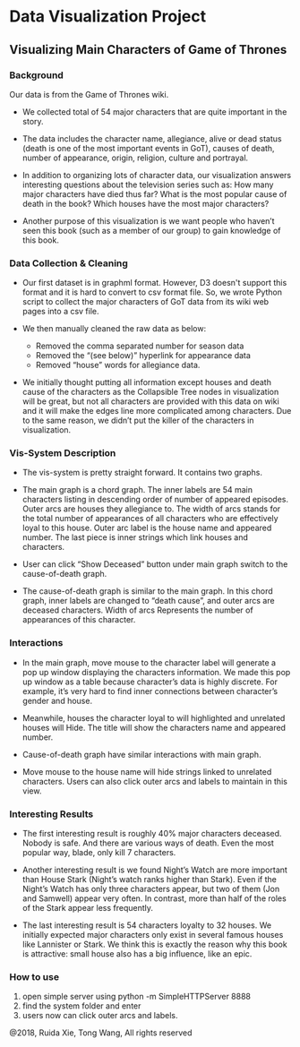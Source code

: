 # Data Visualization Project

## Visualizing Main Characters of Game of Thrones

### Background

Our data is from the Game of Thrones wiki.

* We collected total of 54 major characters that are quite important in the story.

* The data includes the character name, allegiance, alive or dead status (death is one of the most important events in GoT), causes of death, number of appearance, origin, religion, culture and portrayal.

* In addition to organizing lots of character data, our visualization answers interesting questions about the television series such as: How many major characters have died thus far? What is the most popular cause of death in the book? Which houses have the most major characters?

* Another purpose of this visualization is we want people who haven’t seen this book (such as a member of our group) to gain knowledge of this book.

### Data Collection & Cleaning

* Our first dataset is in graphml format. However, D3 doesn't support this format and it is hard to convert to csv format file. So, we wrote Python script to collect the major characters of GoT data from its wiki web pages into a csv file.

* We then manually cleaned the raw data as below: 

  - Removed the comma separated number for season data 
  - Removed the “(see below)” hyperlink for appearance data 
  - Removed “house” words for allegiance data.

* We initially thought putting all information except houses and death cause of the characters as the Collapsible Tree nodes in visualization will be great, but not all characters are provided with this data on wiki and it will make the edges line more complicated among characters. Due to the same reason, we didn’t put the killer of the characters in visualization.

### Vis-System Description

* The vis-system is pretty straight forward. It contains two graphs.

* The main graph is a chord graph. The inner labels are 54 main characters listing in descending order of number of appeared episodes. Outer arcs are houses they allegiance to. The width of arcs stands for the total number of appearances of all characters who are effectively loyal to this house. Outer arc label is the house name and appeared number. The last piece is inner strings which link houses and characters.

* User can click “Show Deceased” button under main graph switch to the cause-of-death graph.

* The cause-of-death graph is similar to the main graph. In this chord graph, inner labels are changed to “death cause”, and outer arcs are deceased characters. Width of arcs Represents the number of appearances of this character.

### Interactions

* In the main graph, move mouse to the character label will generate a pop up window displaying the characters information. We made this pop up window as a table because character’s data is highly discrete. For example, it’s very hard to find inner connections between character’s gender and house.

* Meanwhile, houses the character loyal to will highlighted and unrelated houses will Hide. The title will show the characters name and appeared number.

* Cause-of-death graph have similar interactions with main graph.

* Move mouse to the house name will hide strings linked to unrelated characters. Users can also click outer arcs and labels to maintain in this view.

### Interesting Results

* The first interesting result is roughly 40% major characters deceased. Nobody is safe. And there are various ways of death. Even the most popular way, blade, only kill 7 characters.

* Another interesting result is we found Night’s Watch are more important than House Stark (Night’s watch ranks higher than Stark). Even if the Night’s Watch has only three characters appear, but two of them (Jon and Samwell) appear very often. In contrast, more than half of the roles of the Stark appear less frequently.

* The last interesting result is 54 characters loyalty to 32 houses. We initially expected major characters only exist in several famous houses like Lannister or Stark. We think this is exactly the reason why this book is attractive: small house also has a big influence, like an epic.


### How to use

1. open simple server using python -m SimpleHTTPServer 8888
2. find the system folder and enter
3. users now can click outer arcs and labels.

@2018, Ruida Xie, Tong Wang, All rights reserved
